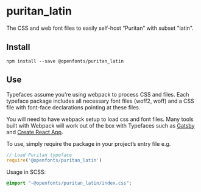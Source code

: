 
# puritan_latin

The CSS and web font files to easily self-host “Puritan” with subset "latin".

## Install

`npm install --save @openfonts/puritan_latin`

## Use

Typefaces assume you’re using webpack to process CSS and files. Each typeface
package includes all necessary font files (woff2, woff) and a CSS file with
font-face declarations pointing at these files.

You will need to have webpack setup to load css and font files. Many tools built
with Webpack will work out of the box with Typefaces such as [Gatsby](https://github.com/gatsbyjs/gatsby)
and [Create React App](https://github.com/facebookincubator/create-react-app).

To use, simply require the package in your project’s entry file e.g.

```javascript
// Load Puritan typeface
require('@openfonts/puritan_latin')
```

Usage in SCSS:
```scss
@import "~@openfonts/puritan_latin/index.css";
```
